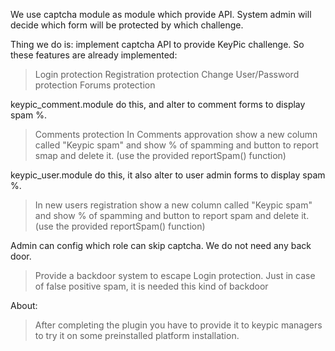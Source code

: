We use captcha module as module which provide API. System admin will decide
which form will be protected by which challenge.

Thing we do is: implement captcha API to provide KeyPic challenge. So these
features are already implemented:

> Login protection
> Registration protection
> Change User/Password protection
> Forums protection

keypic_comment.module do this, and alter to comment forms to display spam %.

> Comments protection
> In Comments approvation show a new column called "Keypic spam" and show % of
> spamming and button to report smap and delete it. (use the provided
> reportSpam() function)

keypic_user.module do this, it also alter to user admin forms to display spam %.

> In new users registration show a new column called "Keypic spam" and show % of
> spamming and button to report spam and delete it. (use the provided
> reportSpam() function)

Admin can config which role can skip captcha. We do not need any back door.

> Provide a backdoor system to escape Login protection.
> Just in case of false positive spam, it is needed this kind of backdoor

About:
> After completing the plugin you have to provide it to keypic managers to
> try it on some preinstalled platform installation.
